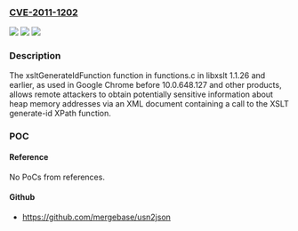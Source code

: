### [CVE-2011-1202](https://cve.mitre.org/cgi-bin/cvename.cgi?name=CVE-2011-1202)
![](https://img.shields.io/static/v1?label=Product&message=n%2Fa&color=blue)
![](https://img.shields.io/static/v1?label=Version&message=n%2Fa&color=blue)
![](https://img.shields.io/static/v1?label=Vulnerability&message=n%2Fa&color=brighgreen)

### Description

The xsltGenerateIdFunction function in functions.c in libxslt 1.1.26 and earlier, as used in Google Chrome before 10.0.648.127 and other products, allows remote attackers to obtain potentially sensitive information about heap memory addresses via an XML document containing a call to the XSLT generate-id XPath function.

### POC

#### Reference
No PoCs from references.

#### Github
- https://github.com/mergebase/usn2json

